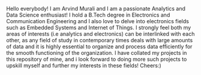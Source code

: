 Hello everybody!
I am Arvind Murali and I am a passionate Analytics and Data Science enthusiast!
I hold a B.Tech degree in Electronics and Communication Engineering and I also love to delve into electronics fields such as Embedded Systems and Internet of Things. 
I strongly feel both my areas of interests (i.e analytics and electronics) can be interlinked with each other, as any field of study in contemporary times deals with large amounts of data and it is highly essential to organize and process data efficiently for the smooth functioning of the organization.
I have collated my projects in this repository of mine, and i look forward to doing more such projects to upskill myself and further my interests in these fields!
Cheers:)
